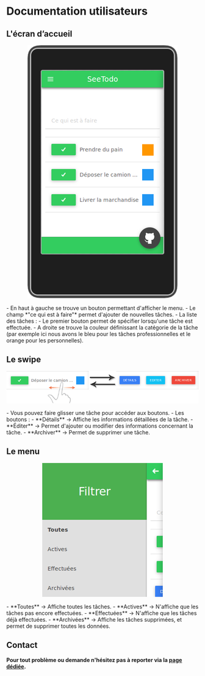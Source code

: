 # Documentation utilisateurs

## L'écran d’accueil
<p align="center"><img src="acceuil.jpg"/></p>
- En haut à gauche se trouve un bouton permettant d'afficher le menu.
- Le champ *"ce qui est à faire"* permet d'ajouter de nouvelles tâches.
- La liste des tâches :
  - Le premier bouton permet de spécifier lorsqu'une tâche est effectuée.
  - A droite se trouve la couleur définissant la catégorie de la tâche (par exemple ici nous avons le bleu pour les tâches professionnelles et le orange pour les personnelles).

## Le swipe
<p align="center"><img src="swipe.jpg"/></p>
- Vous pouvez faire glisser une tâche pour accéder aux boutons.
- Les boutons :
  - **Détails** -> Affiche les informations détaillées de la tâche.
  - **Éditer** -> Permet d'ajouter ou modifier des informations concernant la tâche.
  - **Archiver** -> Permet de supprimer une tâche.

## Le menu
<p align="center"><img src="menu.jpg"/></p>
- **Toutes** -> Affiche toutes les tâches.
- **Actives** -> N'affiche que les tâches pas encore effectuées.
- **Effectuées** -> N'affiche que les tâches déjà effectuées.
- **Archivées** -> Affiche les tâches supprimées, et permet de supprimer toutes les données.

## Contact
**Pour tout problème ou demande n'hésitez pas à reporter via la [page dédiée](https://github.com/Jbz797/SeeTodo/issues).**
